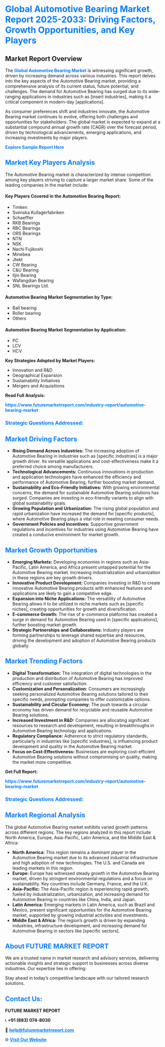 <h1 style="color: #007BFF;">Global Automotive Bearing Market Report 2025-2033: Driving Factors, Growth Opportunities, and Key Players</h1>

<section id="overview">
<h2>Market Report Overview</h2>
<p>The <a href="https://www.futuremarketreport.com/industry-report/automotive-bearing-market" style="color: #007BFF; text-decoration: none;"><strong>Global Automotive Bearing Market</strong></a> is witnessing significant growth, driven by increasing demand across various industries. This report delves into the key aspects of the Automotive Bearing market, providing a comprehensive analysis of its current status, future potential, and challenges. The demand for Automotive Bearing has surged due to its wide-ranging applications in industries such as [insert industries], making it a critical component in modern-day [applications].</p>
<p>As consumer preferences shift and industries innovate, the Automotive Bearing market continues to evolve, offering both challenges and opportunities for stakeholders. The global market is expected to expand at a substantial compound annual growth rate (CAGR) over the forecast period, driven by technological advancements, emerging applications, and increasing investments by major players.</p>
</section>

<section id="overview">
<p><a href="https://www.futuremarketreport.com/request-sample/reportId=45405" style="color: #007BFF; text-decoration: none;"><strong>Explore Sample Report Here</strong></a></p>
</section>

<section id="key-players">
<h2 style="color: #007BFF;">Market Key Players Analysis</h2>
<p>The Automotive Bearing market is characterized by intense competition among key players striving to capture a larger market share. Some of the leading companies in the market include:</p>
<h4>Key Players Covered in the Automotive Bearing Report:</h4>
<ul><li>Timken</li><li>Svenska Kullagerfabriken</li><li>Schaeffler</li><li>RKB Bearings</li><li>RBC Bearings</li><li>ORS Bearings</li><li>NTN</li><li>NSK</li><li>Nachi Fujikoshi</li><li>Minebea</li><li>Jtekt</li><li>CW Bearing</li><li>C&amp;U Bearing</li><li>Iljin Bearing</li><li>Wafangdian Bearing</li><li>SNL Bearings Ltd.</li></ul>
<h4>Automotive Bearing Market Segmentation by Type:</h4>
<ul><li>Ball bearing</li><li>Roller bearing</li><li>Others</li></ul>

<h4>Automotive Bearing Market Segmentation by Application:</h4>
<ul><li>PC</li><li>LCV</li><li>HCV</li></ul>
<p><strong>Key Strategies Adopted by Market Players:</strong></p>
<ul>
<li>Innovation and R&D</li>
<li>Geographical Expansion</li>
<li>Sustainability Initiatives</li>
<li>Mergers and Acquisitions</li>
</ul>
</section>

<section>
<p><strong>Read Full Analysis: </strong></p><a href="https://www.futuremarketreport.com/industry-report/automotive-bearing-market" style="color: #007BFF; text-decoration: none;"><strong>https://www.futuremarketreport.com/industry-report/automotive-bearing-market</strong></a>
<h3 style="color: #007BFF;">Strategic Questions Addressed:</h3>
</section>

<section id="driving-factors">
<h2 style="color: #007BFF;">Market Driving Factors</h2>
<ul>
<li><strong>Rising Demand Across Industries:</strong> The increasing adoption of Automotive Bearing in industries such as [specific industries] is a major growth driver. Its versatile applications and cost-effectiveness make it a preferred choice among manufacturers.</li>
<li><strong>Technological Advancements:</strong> Continuous innovations in production and application technologies have enhanced the efficiency and performance of Automotive Bearing, further boosting market demand.</li>
<li><strong>Sustainability and Eco-Friendly Initiatives:</strong> With growing environmental concerns, the demand for sustainable Automotive Bearing solutions has surged. Companies are investing in eco-friendly variants to align with global sustainability goals.</li>
<li><strong>Growing Population and Urbanization:</strong> The rising global population and rapid urbanization have increased the demand for [specific products], where Automotive Bearing plays a vital role in meeting consumer needs.</li>
<li><strong>Government Policies and Incentives:</strong> Supportive government regulations and incentives for industries using Automotive Bearing have created a conducive environment for market growth.</li>
</ul>
</section>

<section id="growth-opportunities">
<h2 style="color: #007BFF;">Market Growth Opportunities</h2>
<ul>
<li><strong>Emerging Markets:</strong> Developing economies in regions such as Asia-Pacific, Latin America, and Africa present untapped potential for the Automotive Bearing market. Increasing industrialization and urbanization in these regions are key growth drivers.</li>
<li><strong>Innovative Product Development:</strong> Companies investing in R&D to create innovative Automotive Bearing products with enhanced features and applications are likely to gain a competitive edge.</li>
<li><strong>Expansion into Niche Applications:</strong> The versatility of Automotive Bearing allows it to be utilized in niche markets such as [specific niches], creating opportunities for growth and diversification.</li>
<li><strong>E-commerce Growth:</strong> The rise of e-commerce platforms has created a surge in demand for Automotive Bearing used in [specific applications], further boosting market growth.</li>
<li><strong>Strategic Partnerships and Collaborations:</strong> Industry players are forming partnerships to leverage shared expertise and resources, driving the development and adoption of Automotive Bearing products globally.</li>
</ul>
</section>

<section id="trending-factors">
<h2 style="color: #007BFF;">Market Trending Factors</h2>
<ul>
<li><strong>Digital Transformation:</strong> The integration of digital technologies in the production and distribution of Automotive Bearing has improved efficiency and customer satisfaction.</li>
<li><strong>Customization and Personalization:</strong> Consumers are increasingly seeking personalized Automotive Bearing solutions tailored to their specific needs, prompting companies to offer customizable options.</li>
<li><strong>Sustainability and Circular Economy:</strong> The push towards a circular economy has driven demand for recyclable and reusable Automotive Bearing solutions.</li>
<li><strong>Increased Investment in R&D:</strong> Companies are allocating significant resources to research and development, resulting in breakthroughs in Automotive Bearing technology and applications.</li>
<li><strong>Regulatory Compliance:</strong> Adherence to strict regulatory standards, particularly in industries like [specific industries], is influencing product development and quality in the Automotive Bearing market.</li>
<li><strong>Focus on Cost-Effectiveness:</strong> Businesses are exploring cost-efficient Automotive Bearing solutions without compromising on quality, making the market more competitive.</li>
</ul>
</section>

<section>
<p><strong>Get Full Report: </strong></p><a href="https://www.futuremarketreport.com/industry-report/automotive-bearing-market" style="color: #007BFF; text-decoration: none;"><strong>https://www.futuremarketreport.com/industry-report/automotive-bearing-market</strong></a>
<h3 style="color: #007BFF;">Strategic Questions Addressed:</h3>
</section>


<section id="regional-analysis">
<h2 style="color: #007BFF;">Market Regional Analysis</h2>
<p>The global Automotive Bearing market exhibits varied growth patterns across different regions. The key regions analyzed in this report include North America, Europe, Asia-Pacific, Latin America, and the Middle East & Africa:</p>
<ul>
<li><strong>North America:</strong> This region remains a dominant player in the Automotive Bearing market due to its advanced industrial infrastructure and high adoption of new technologies. The U.S. and Canada are leading markets in this region.</li>
<li><strong>Europe:</strong> Europe has witnessed steady growth in the Automotive Bearing market, driven by stringent environmental regulations and a focus on sustainability. Key countries include Germany, France, and the U.K.</li>
<li><strong>Asia-Pacific:</strong> The Asia-Pacific region is experiencing rapid growth, fueled by industrialization, urbanization, and increasing demand for Automotive Bearing in countries like China, India, and Japan.</li>
<li><strong>Latin America:</strong> Emerging markets in Latin America, such as Brazil and Mexico, present significant opportunities for the Automotive Bearing market, supported by growing industrial activities and investments.</li>
<li><strong>Middle East & Africa:</strong> The region’s growth is driven by expanding industries, infrastructure development, and increasing demand for Automotive Bearing in sectors like [specific sectors].</li>
</ul>
</section>

<footer>
<h2 style="color: #007BFF;">About FUTURE MARKET REPORT</h2>
<p>We are a trusted name in market research and advisory services, delivering actionable insights and strategic support to businesses across diverse industries. Our expertise lies in offering:</p>

<p>Stay ahead in today’s competitive landscape with our tailored research solutions.</p>

<h2 style="color: #007BFF;">Contact Us:</h2>
<p><strong>FUTURE MARKET REPORT</strong></p>
<p>📞 <strong>+91 (883) 074-8030</strong></p>
<p>📧 <strong><a href="mailto:help@futuremarketreport.com" style="color: #007BFF;">help@futuremarketreport.com</a></strong></p>
<p>🌐 <strong><a href="https://www.futuremarketreport.com/" style="color: #007BFF;">Visit Our Website</a></strong></p>
</footer>
